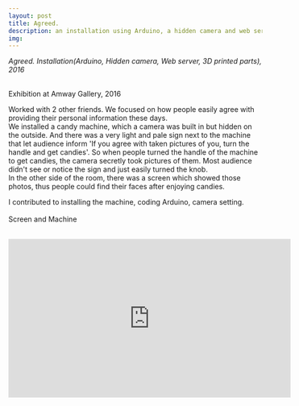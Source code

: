 ```yaml
---
layout: post
title: Agreed.
description: an installation using Arduino, a hidden camera and web server
img:
---
```


<i>Agreed. Installation(Arduino, Hidden camera, Web server, 3D printed parts), 2016</i>


<div class="img_row">
	<img class="col one" src="{{ site.baseurl }}/img/1.jpg" alt="" title="poster image"/>
	<img class="col one" src="{{ site.baseurl }}/img/12.jpg" alt="" title="poster image"/>
	<img class="col one" src="{{ site.baseurl }}/img/1.jpg" alt="" title="poster image"/>
</div>

<div class="img_row">
	<img class="col three" src="{{ site.baseurl }}/img/13.jpg" alt="" title="exhibition image"/>
</div>
<div class="col three caption">
	Exhibition at Amway Gallery, 2016
</div>
<p>
Worked with 2 other friends. We focused on how people easily agree with providing their personal information these days. <br/>
We installed a candy machine, which a camera was built in but hidden on the outside. And there was a very light and pale sign next to the machine that let audience inform 'If you agree with taken pictures of you, turn the handle and get candies'. So when people turned the handle of the machine to get candies, the camera secretly took pictures of them. Most audience didn't see or notice the sign and just easily turned the knob.<br/>
In the other side of the room, there was a screen which showed those photos, thus people could find their faces after enjoying candies.
</p>
I contributed to installing the machine, coding Arduino, camera setting.


<div class="img_row">
	<img class="col two" src="{{ site.baseurl }}/img/14.jpg" alt="" title="example image"/>
	<img class="col one" src="{{ site.baseurl }}/img/11.jpg" alt="" title="example image"/>
</div>
<div class="col three caption">
	Screen and Machine
</div>
<br/>
<p align="middle">
<iframe width="560" height="315" src="https://www.youtube.com/embed/RivHmjZklTI" frameborder="0" allowfullscreen></iframe>
</p>

<br/><br/><br/>
